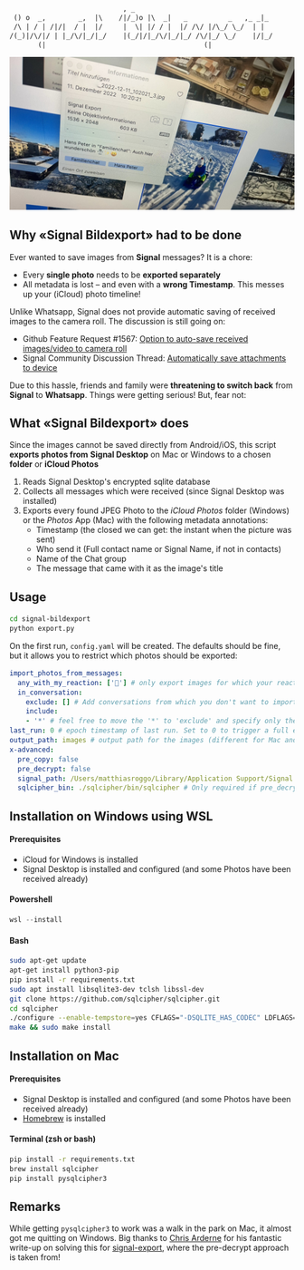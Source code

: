 ~~~~
                            , _
 () o  _,        _,  |\    /|/_)o |\  _|   _          _   ,_ _|_
 /\ | / | /|/|  / |  |/     |  \| |/ / |  |/ /\/ |/\_/ \_/  | |
/(_)|/\/|/ | |_/\/|_/|_/    |(_/|/|_/\/|_/|_/ /\/|_/ \_/    |/|_/
       (|                                       (|
~~~~

![demo](demo.jpeg)

## Why «Signal Bildexport» had to be done

Ever wanted to save images from **Signal** messages? It is a chore:

- Every **single photo** needs to be **exported separately**
- All metadata is lost – and even with a **wrong Timestamp**. This messes up your (iCloud) photo timeline!

Unlike Whatsapp, Signal does not provide automatic saving of received images to the camera roll. The discussion is still going on:

- Github Feature Request #1567: [Option to auto-save received images/video to camera roll](https://github.com/signalapp/Signal-iOS/issues/1567)
- Signal Community Discussion Thread: [Automatically save attachments to device](https://community.signalusers.org/t/automatically-save-attachments-to-device-and-possibly-link-to-them-from-inside-the-app/5147)

Due to this hassle, friends and family were **threatening to switch back** from **Signal** to **Whatsapp**. Things were getting serious! But, fear not:

## What «Signal Bildexport» does

Since the images cannot be saved directly from Android/iOS, this script **exports photos from** **Signal Desktop** on Mac or Windows to a chosen **folder** or **iCloud Photos**

1. Reads Signal Desktop's encrypted sqlite database
2. Collects all messages which were received (since Signal Desktop was installed)
3. Exports every found JPEG Photo to the *iCloud Photos* folder (Windows) or the *Photos* App (Mac) with the following metadata annotations:
   - Timestamp (the closed we can get: the instant when the picture was sent)
   - Who send it (Full contact name or Signal Name, if not in contacts)
   - Name of the Chat group
   - The message that came with it as the image's title

## Usage

~~~~bash
cd signal-bildexport
python export.py
~~~~

On the first run, `config.yaml` will be created. The defaults should be fine, but it allows you to restrict which photos should be exported:

~~~~yaml
import_photos_from_messages:
  any_with_my_reaction: ['🤩'] # only export images for which your reaction was 🤩
  in_conversation:
    exclude: [] # Add conversations from which you don't want to import anyting (work?)
    include:
    - '*' # feel free to move the '*' to 'exclude' and specify only the desired chats here
last_run: 0 # epoch timestamp of last run. Set to 0 to trigger a full export
output_path: images # output path for the images (different for Mac and Windows)
x-advanced:
  pre_copy: false
  pre_decrypt: false
  signal_path: /Users/matthiasroggo/Library/Application Support/Signal
  sqlcipher_bin: ./sqlcipher/bin/sqlcipher # Only required if pre_decrypt = True (Windows)

~~~~



Installation on Windows using WSL
-------

#### Prerequisites

- iCloud for Windows is installed
- Signal Desktop is installed and configured (and some Photos have been received already)

#### Powershell

~~~~powershell
wsl --install
~~~~

#### Bash

~~~~bash
sudo apt-get update  
apt-get install python3-pip  
pip install -r requirements.txt
sudo apt install libsqlite3-dev tclsh libssl-dev
git clone https://github.com/sqlcipher/sqlcipher.git
cd sqlcipher
./configure --enable-tempstore=yes CFLAGS="-DSQLITE_HAS_CODEC" LDFLAGS="-lcrypto -lsqlite3"
make && sudo make install
~~~~

## Installation on Mac

#### Prerequisites

- Signal Desktop is installed and configured (and some Photos have been received already)
- [Homebrew](https://brew.sh) is installed

#### Terminal (zsh or bash)

~~~~bash
pip install -r requirements.txt
brew install sqlcipher
pip install pysqlcipher3
~~~~

Remarks
----

While getting `pysqlcipher3` to work was a walk in the park on Mac, it almost got me quitting on Windows. Big thanks to [Chris Arderne](https://github.com/carderne) for his fantastic write-up on solving this for [signal-export](https://github.com/carderne/signal-export), where the pre-decrypt approach is taken from!
